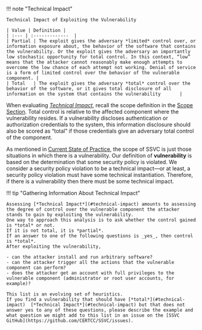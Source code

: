 !!! note "Technical Impact"

    Technical Impact of Exploiting the Vulnerability

    | Value | Definition |
    | :--- | :-------------  |
    | Partial | The exploit gives the adversary *limited* control over, or information exposure about, the behavior of the software that contains the vulnerability. Or the exploit gives the adversary an importantly low stochastic opportunity for total control. In this context, “low” means that the attacker cannot reasonably make enough attempts to overcome the low chance of each attempt not working. Denial of service is a form of limited control over the behavior of the vulnerable component. |
    | Total   | The exploit gives the adversary *total* control over the behavior of the software, or it gives total disclosure of all information on the system that contains the vulnerability       |

When evaluating [*Technical Impact*](#technical-impact), recall the scope definition in the [Scope Section](#scope).
Total control is relative to the affected component where the vulnerability resides.
If a vulnerability discloses authentication or authorization credentials to the system, this information disclosure should also be scored as “total” if those credentials give an adversary total control of the component.

As mentioned in [Current State of Practice](#current-state-of-practice), the scope of SSVC is just those situations in which there is a vulnerability.
Our definition of **vulnerability** is based on the determination that some security policy is violated.
We consider a security policy violation to be a technical impact—or at least, a security policy violation must have some technical instantiation.
Therefore, if there is a vulnerability then there must be some technical impact.


!!! tip "Gathering Information About Technical Impact"

    Assessing [*Technical Impact*](#technical-impact) amounts to assessing the degree of control over the vulnerable component the attacker stands to gain by exploiting the vulnerability.
    One way to approach this analysis is to ask whether the control gained is *total* or not.
    If it is not total, it is *partial*.
    If an answer to one of the following questions is _yes_, then control is *total*.
    After exploiting the vulnerability,
 
    - can the attacker install and run arbitrary software?
    - can the attacker trigger all the actions that the vulnerable component can perform?
    - does the attacker get an account with full privileges to the vulnerable component (administrator or root user accounts, for example)?

    This list is an evolving set of heuristics.
    If you find a vulnerability that should have [*total*](#technical-impact)  [*Technical Impact*](#technical-impact) but that does not answer yes to any of these questions, please describe the example and what question we might add to this list in an issue on the [SSVC GitHub](https://github.com/CERTCC/SSVC/issues).

